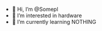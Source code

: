 - 👋 Hi, I’m @Somepl
- 👀 I’m interested in hardware
- 🌱 I’m currently learning NOTHING


<!---
Somepl/Somepl is a ✨ special ✨ repository because its `README.md` (this file) appears on your GitHub profile.
You can click the Preview link to take a look at your changes.
--->
